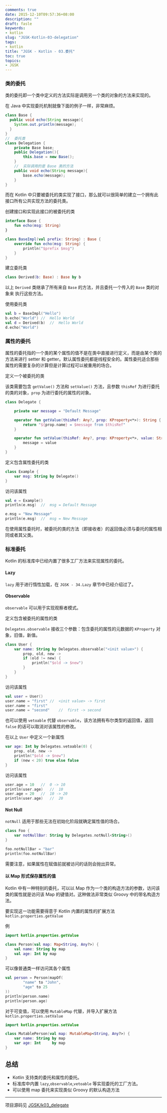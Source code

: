 ```yaml
---
comments: true
date: 2015-12-10T09:57:36+08:00
description: ""
draft: fasle
keywords:
- kotlin
slug: "JGSK-Kotlin-03-delegation"
tags:
- kotlin
title: "JGSK - Kotlin - 03.委托"
toc: true
topics:
- JGSK
---
```



### 类的委托

类的委托即一个类中定义的方法实际是调用另一个类的对象的方法来实现的。

<!--more-->

在 Java 中实现委托机制就像下面的例子一样，非常麻烦。

```java
class Base {
  public void echo(String message){
    System.out.println(message);
  }
}
//  委托类
class Delegation {
    private Base base;
    public Delegation(){
        this.base = new Base();
    }
    //  实际调用的是 Base 类的方法
    public void echo(String message){
        base.echo(message);
    }
}
```

而在 Kotlin 中只要被委托的类实现了接口，那么就可以很简单的建立一个拥有此接口所有公共实现方法的委托类。

创建接口和实现此接口的被委托的类

```kotlin
interface Base {
    fun echo(msg: String)
}

class BaseImpl(val prefix: String) : Base {
    override fun echo(msg: String) {
        println("$prefix $msg")
    }
}
```

建立委托类

```kotlin
class Derived(b: Base) : Base by b
```

以上 `Derived` 类继承了所有来自 `Base` 的方法，并且委托一个传入的 `Base` 类的对象来 执行这些方法。

使用委托类

```kotlin
val b = BaseImpl("Hello")
b.echo("World") //  Hello World
val d = Derived(b)  //  Hello World
d.echo("World")
```


### 属性的委托

属性的委托指的一个类的某个属性的值不是在类中直接进行定义，而是由某个类的方法来进行 setter 和 getter。默认属性委托都是线程安全的。属性委托适合那些属性的需要复杂的计算但是计算过程可以被重用的场合。

定义一个被委托的类

该类需要包含 `getValue()` 方法和 `setValue()` 方法，且参数 `thisRef` 为进行委托的类的对象，`prop` 为进行委托的属性的对象。

```kotlin
class Delegate {

    private var message = "Default Message"

    operator fun getValue(thisRef: Any?, prop: KProperty<*>): String {
        return "${prop.name} = $message from $thisRef"
    }

    operator fun setValue(thisRef: Any?, prop: KProperty<*>, value: String) {
        message = value
    }
}
```


定义包含属性委托的类

```kotlin
class Example {
    var msg: String by Delegate()
}
```

访问该属性

```kotlin
val e = Example()
println(e.msg)  //  msg = Default Message

e.msg = "New Message"
println(e.msg)  //  msg = New Message
```

在使用属性委托时，被委托的类的方法（即接收者）的返回值必须与委托的属性相同或者其父类。

### 标准委托

Kotlin 的标准库中已经内置了很多工厂方法来实现属性的委托。

#### Lazy

`lazy` 用于进行惰性加载，在 `JGSK - 34.Lazy` 章节中已经介绍过了。

#### Observable

`observable` 可以用于实现观察者模式。

定义包含被委托的属性的类

`Delegates.observable` 接收三个参数：包含委托的属性的元数据的 `KProperty` 对象，旧值，新值。

```kotlin
class User {
    var name: String by Delegates.observable("<init value>") {
        prop, old, new ->
        if (old != new) {
            println("$old -> $new")
        }
    }
}
```

访问该属性

```kotlin
val user = User()
user.name = "first" //  <init value> -> first
user.name = "first"
user.name = "second"    //  first -> second
```

也可以使用 `vetoable` 代替 `observable`，该方法拥有布尔类型的返回值，返回 `false` 的话可以取消对该属性的修改。

在以上 `User` 中定义一个新属性

```kotlin
var age: Int by Delegates.vetoable(0) {
    prop, old, new ->
    println("$old -> $new")
    if (new < 20) true else false
}
```

访问该属性

```kotlin
user.age = 10   //  0 -> 10
println(user.age)   //  10
user.age = 20   //  10 -> 20
println(user.age)   //  20
```

#### Not Null

`notNull` 适用于那些无法在初始化阶段就确定属性值的场合。

```kotlin
class Foo {
    var notNullBar: String by Delegates.notNull<String>()
}

foo.notNullBar = "bar"
println(foo.notNullBar)
```

需要注意，如果属性在赋值前就被访问的话则会抛出异常。

#### 以 Map 形式保存属性的值

Kotlin 中有一种特别的委托，可以以 Map 作为一个类的构造方法的参数，访问该类的属性就是访问该 Map 的键值对。这种做法非常类似 Groovy 中的带名构造方法。

要实现这一功能需要得意于 Kotlin 内置的属性的扩展方法 `kotlin.properties.getValue`

例

```kotlin
import kotlin.properties.getValue

class Person(val map: Map<String, Any?>) {
    val name: String by map
    val age: Int by map
}
```

可以像普通类一样访问其各个属性

```kotlin
val person = Person(mapOf(
        "name" to "John",
        "age" to 25
))
println(person.name)
println(person.age)
```

对于可变值，可以使用 `MutableMap` 代替，并导入扩展方法 `kotlin.properties.setValue`

```kotlin
import kotlin.properties.setValue

class MutablePerson(val map: MutableMap<String, Any?>) {
    var name: String by map
    var age: Int     by map
}
```

## 总结

- Kotlin 支持类的委托和属性的委托。
- 标准库中内置 `lazy`,`observable`,`vetoable` 等实现委托的工厂方法。
- 可以使用 map 委托来实现类似 Groovy 的默认构造方法

---

项目源码见 [JGSK/k03_delegate](https://github.com/SidneyXu/JGSK)

